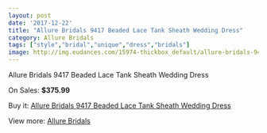 ```yaml
---
layout: post
date: '2017-12-22'
title: "Allure Bridals 9417 Beaded Lace Tank Sheath Wedding Dress"
category: Allure Bridals
tags: ["style","bridal","unique","dress","bridals"]
image: http://img.eudances.com/15974-thickbox_default/allure-bridals-9417-beaded-lace-tank-sheath-wedding-dress.jpg
---
```

Allure Bridals 9417 Beaded Lace Tank Sheath Wedding Dress

On Sales: **$375.99**
<a href="https://www.eudances.com/en/allure-bridals/4701-allure-bridals-9417-beaded-lace-tank-sheath-wedding-dress.html"><amp-img layout="responsive" width="600" height="600" src="//img.eudances.com/15974-thickbox_default/allure-bridals-9417-beaded-lace-tank-sheath-wedding-dress.jpg" alt="Allure Bridals 9417 Beaded Lace Tank Sheath Wedding Dress 0" /></a>
<a href="https://www.eudances.com/en/allure-bridals/4701-allure-bridals-9417-beaded-lace-tank-sheath-wedding-dress.html"><amp-img layout="responsive" width="600" height="600" src="//img.eudances.com/15977-thickbox_default/allure-bridals-9417-beaded-lace-tank-sheath-wedding-dress.jpg" alt="Allure Bridals 9417 Beaded Lace Tank Sheath Wedding Dress 1" /></a>
<a href="https://www.eudances.com/en/allure-bridals/4701-allure-bridals-9417-beaded-lace-tank-sheath-wedding-dress.html"><amp-img layout="responsive" width="600" height="600" src="//img.eudances.com/15976-thickbox_default/allure-bridals-9417-beaded-lace-tank-sheath-wedding-dress.jpg" alt="Allure Bridals 9417 Beaded Lace Tank Sheath Wedding Dress 2" /></a>
<a href="https://www.eudances.com/en/allure-bridals/4701-allure-bridals-9417-beaded-lace-tank-sheath-wedding-dress.html"><amp-img layout="responsive" width="600" height="600" src="//img.eudances.com/15975-thickbox_default/allure-bridals-9417-beaded-lace-tank-sheath-wedding-dress.jpg" alt="Allure Bridals 9417 Beaded Lace Tank Sheath Wedding Dress 3" /></a>

Buy it: [Allure Bridals 9417 Beaded Lace Tank Sheath Wedding Dress](https://www.eudances.com/en/allure-bridals/4701-allure-bridals-9417-beaded-lace-tank-sheath-wedding-dress.html "Allure Bridals 9417 Beaded Lace Tank Sheath Wedding Dress")

View more: [Allure Bridals](https://www.eudances.com/en/2-allure-bridals "Allure Bridals")